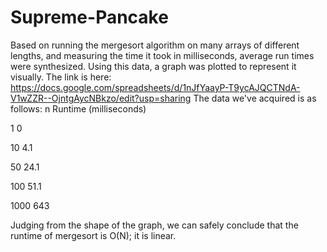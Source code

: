 # Supreme-Pancake
Based on running the mergesort algorithm on many arrays of different lengths, and measuring the time it took in milliseconds, average run times were synthesized. 
Using this data, a graph was plotted to represent it visually. The link is here: https://docs.google.com/spreadsheets/d/1nJfYaayP-T9ycAJQCTNdA-V1wZZR--OjntgAycNBkzo/edit?usp=sharing
The data we've acquired is as follows:
n  Runtime (milliseconds)

1	0

10	4.1

50	24.1

100	51.1

1000	643

Judging from the shape of the graph, we can safely conclude that the runtime of mergesort is O(N); it is linear. 
